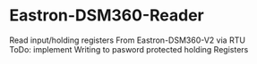 # Eastron-DSM360-Reader
Read input/holding registers From Eastron-DSM360-V2 via RTU  
ToDo: implement Writing to pasword protected holding Registers
